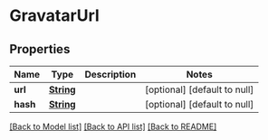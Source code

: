 # GravatarUrl
## Properties

Name | Type | Description | Notes
------------ | ------------- | ------------- | -------------
**url** | [**String**](string) |  | [optional] [default to null]
**hash** | [**String**](string) |  | [optional] [default to null]

[[Back to Model list]](../README#documentation-for-models) [[Back to API list]](../README#documentation-for-api-endpoints) [[Back to README]](../README)


